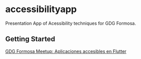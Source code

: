 # accessibilityapp

Presentation App of Acessibility techniques for GDG Formosa.

## Getting Started

[GDG Formosa Meetup: Aplicaciones accesibles en Flutter](https://www.meetup.com/es-ES/GDG-Formosa/events/271024658/)
